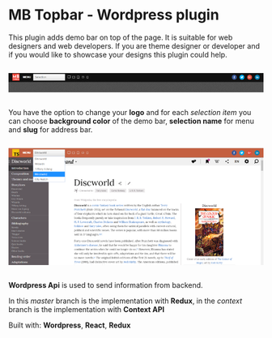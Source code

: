 # MB Topbar - Wordpress plugin

This plugin adds demo bar on top of the page. It is suitable for web designers and web developers. If you are theme designer or developer and if you would like to showcase your designs this plugin could help.

<div style="text-align:center;margin:2em 0;">
<img src="readme/images/mb_topbar_preview_default.png">
</div>

You have the option to change your **logo** and for each *selection item* you can choose **background color** of the demo bar, **selection name** for menu and **slug** for address bar. 

<div style="text-align:center;margin:2em 0;">
<img src="readme/images/mb_topbar_preview.png">
</div>

**Wordpress Api** is used to send information from backend.

In this *master* branch is the implementation with **Redux**, in the *context* branch is the implementation with **Context API**

Built with: **Wordpress**, **React**, **Redux**